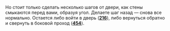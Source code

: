Но стоит только сделать несколько шагов от двери, как стены смыкаются перед вами, образуя угол. Делаете шаг назад — снова все нормально. Остается либо войти в дверь ([**216**](#n_216)), либо вернуться обратно и свернуть в боковой проход ([**454**](#n_454)).

